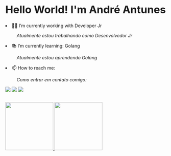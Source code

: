 ### <strong><h1> Hello World! I'm André Antunes </h1></strong>

<dl>
   <li>👨‍💻 I’m currently working with Developer Jr</li>
     <ul>&nbsp&nbsp&nbsp<i>Atualmente estou trabalhando como Desenvolvedor Jr</i></ul>
    <p> 
   <li>📚 I’m currently learning: Golang</li>
      <ul>&nbsp&nbsp&nbsp<i>Atualmente estou aprendendo Golang</i></ul>
  <p>
   <li>📫 How to reach me:</br></li>
     <ul>&nbsp&nbsp&nbsp<i>Como entrar em contato comigo:</i></ul>
</dl>
  
<div> 
  <a href="https://www.linkedin.com/in/andre-antunes-b22749b6/" target="_blank"><img src="https://img.shields.io/badge/LinkedIn-0077B5?style=for-the-badge&logo=linkedin&logoColor=white" target="_blank"></a>
  <a href="https://t.me/AndreLFA" target="_blank"><img src="https://img.shields.io/badge/Telegram-2CA5E0?style=for-the-badge&logo=telegram&logoColor=white" target="_blank"></a>
 	<a href="mailto:andre_lfa@outlook.com" target="_blank"><img src="https://img.shields.io/badge/Microsoft_Outlook-0078D4?style=for-the-badge&logo=microsoft-outlook&logoColor=white" target="_blank"></a>
</div>

##

<div>
  <a href="https://github.com/AndreAntunes23">
  <img height="150em" src="https://github-readme-stats.vercel.app/api?username=AndreAntunes23&show_icons=true&theme=chartreuse-dark&include_all_commits=true&count_private=true"/>
  <img height="150em" src="https://github-readme-stats.vercel.app/api/top-langs/?username=AndreAntunes23&layout=compact&langs_count=7&theme=chartreuse-dark"/>
</div>
<!-- <img src="https://komarev.com/ghpvc/?username=AndreAntunes23&color=green" alt="AndreAntunes23" /> -->
